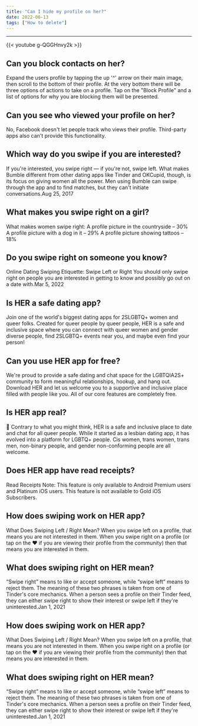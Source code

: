 ```yaml
---
title: "Can I hide my profile on her?"
date: 2022-06-13
tags: ["How to delete"]
---
```


---
{{< youtube g-QGGHnvy2k >}}
## Can you block contacts on her?
Expand the users profile by tapping the up '^' arrow on their main image, then scroll to the bottom of their profile. At the very bottom there will be three options of actions to take on a profile. Tap on the "Block Profile" and a list of options for why you are blocking them will be presented.

## Can you see who viewed your profile on her?
No, Facebook doesn't let people track who views their profile. Third-party apps also can't provide this functionality.

## Which way do you swipe if you are interested?
If you're interested, you swipe right — if you're not, swipe left. What makes Bumble different from other dating apps like Tinder and OKCupid, though, is its focus on giving women all the power. Men using Bumble can swipe through the app and to find matches, but they can't initiate conversations.Aug 25, 2017

## What makes you swipe right on a girl?
What makes women swipe right: A profile picture in the countryside – 30% A profile picture with a dog in it – 29% A profile picture showing tattoos – 18%

## Do you swipe right on someone you know?
Online Dating Swiping Etiquette: Swipe Left or Right You should only swipe right on people you are interested in getting to know and possibly go out on a date with.Mar 5, 2022

## Is HER a safe dating app?
Join one of the world's biggest dating apps for 2SLGBTQ+ women and queer folks. Created for queer people by queer people, HER is a safe and inclusive space where you can connect with queer women and gender diverse people, find 2SLGBTQ+ events near you, and maybe even find your person!

## Can you use HER app for free?
We're proud to provide a safe dating and chat space for the LGBTQIA2S+ community to form meaningful relationships, hookup, and hang out. Download HER and let us welcome you to a supportive and inclusive place filled with people like you. All of our core features are completely free.

## Is HER app real?
🤗 Contrary to what you might think, HER is a safe and inclusive place to date and chat for all queer people. While it started as a lesbian dating app, it has evolved into a platform for LGBTQ+ people. Cis women, trans women, trans men, non-binary people, and gender non-conforming people are all welcome.

## Does HER app have read receipts?
Read Receipts Note: This feature is only available to Android Premium users and Platinum iOS users. This feature is not available to Gold iOS Subscribers.

## How does swiping work on HER app?
What Does Swiping Left / Right Mean? When you swipe left on a profile, that means you are not interested in them. When you swipe right on a profile (or tap on the ❤️ if you are viewing their profile from the community) then that means you are interested in them.

## What does swiping right on HER mean?
“Swipe right” means to like or accept someone, while “swipe left” means to reject them. The meaning of these two phrases is taken from one of Tinder's core mechanics. When a person sees a profile on their Tinder feed, they can either swipe right to show their interest or swipe left if they're uninterested.Jan 1, 2021

## How does swiping work on HER app?
What Does Swiping Left / Right Mean? When you swipe left on a profile, that means you are not interested in them. When you swipe right on a profile (or tap on the ❤️ if you are viewing their profile from the community) then that means you are interested in them.

## What does swiping right on HER mean?
“Swipe right” means to like or accept someone, while “swipe left” means to reject them. The meaning of these two phrases is taken from one of Tinder's core mechanics. When a person sees a profile on their Tinder feed, they can either swipe right to show their interest or swipe left if they're uninterested.Jan 1, 2021

